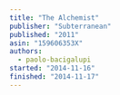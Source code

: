 ```yaml
---
title: "The Alchemist"
publisher: "Subterranean"
published: "2011"
asin: "159606353X"
authors:
  - paolo-bacigalupi
started: "2014-11-16"
finished: "2014-11-17"
---
```

